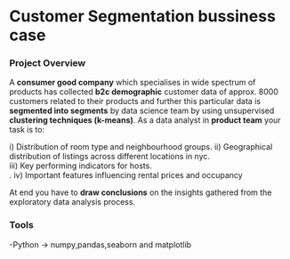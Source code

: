 # Customer Segmentation bussiness case

### Project Overview

A **consumer good company** which specialises in wide spectrum of products has collected **b2c demographic** customer data of approx. 8000 customers related to their products and further this particular data is **segmented into segments** by data science team by using unsupervised **clustering techniques (k-means)**. As a data analyst in **product team** your task is to:

i)	 Distribution of room type and neighbourhood groups.
ii)	 Geographical distribution of listings across different locations in nyc.<br>
iii) Key performing indicators for hosts.<br>.
iv)	 Important features influencing rental prices and occupancy

At end you have to **draw conclusions** on the insights gathered from the exploratory data analysis process.
### Tools
-Python -> numpy,pandas,seaborn and matplotlib
